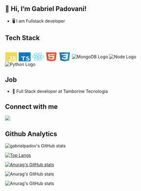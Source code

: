 ## 👋 Hi, I’m Gabriel Padovani!
- 🖥️ I am Fullstack developer <!-- and I have more experience in Backend. -->
<!-- - 📚 I always like to learn new things and new tecnologies
- 🎯 I am focused now in improve my front end skills and learn more about Python
- ❤️  But my main stack and favorite stack is Javascript
- ✨ In my free time I like to read (books, mangás), play chess, play video games, get out to have fun and study languages and programming languages. 
-->

## Tech Stack
<div style="display: inline_block"><br>
  <img align="center" alt="Javascript Logo" height="30" width="40" src="https://raw.githubusercontent.com/devicons/devicon/master/icons/javascript/javascript-plain.svg">
  <img align="center" alt="Typescript Logo" height="30" width="40" src="https://raw.githubusercontent.com/devicons/devicon/master/icons/typescript/typescript-plain.svg">
  <img align="center" alt="React Logo" height="30" width="40" src="https://raw.githubusercontent.com/devicons/devicon/master/icons/react/react-original.svg">
  <img align="center" alt="Html Logo" height="30" width="40" src="https://raw.githubusercontent.com/devicons/devicon/master/icons/html5/html5-original.svg">
  <img align="center" alt="CSS Logo" height="30" width="40" src="https://raw.githubusercontent.com/devicons/devicon/master/icons/css3/css3-original.svg">
  <img align="center" alt="MongoDB Logo" height="30" width="40" src="https://cdn.jsdelivr.net/gh/devicons/devicon/icons/mongodb/mongodb-original.svg" />
<img align="center" alt="Node Logo" height="30" width="40" src="https://cdn.jsdelivr.net/gh/devicons/devicon/icons/nodejs/nodejs-original.svg" />
  <img align="center" alt="Python Logo" height="30" width="40" src="https://cdn.jsdelivr.net/gh/devicons/devicon/icons/python/python-original.svg" />

</div>

<!-- ## I am Learning
<div style="display: inline_block"><br>
<img align="center" alt="GoLang" height="30" width="40" src="https://cdn.jsdelivr.net/gh/devicons/devicon/icons/go/go-original.svg">
<img align="center" alt="Python Logo" height="30" width="40" src="https://cdn.jsdelivr.net/gh/devicons/devicon/icons/python/python-original.svg" />
</div> -->

<!-- ## Tools and Platform
<div style="display: inline_block"><br>
  <img align="center" height="30" width="40" src="https://cdn.jsdelivr.net/gh/devicons/devicon/icons/amazonwebservices/amazonwebservices-original.svg" />
<div> -->

## Job
- 💼 Full Stack developer at Tamborine Tecnologia

## Connect with me
 
 <div>
   <a href="https://www.linkedin.com/in/gabrielpadovani/?locale=en_US" target="_blank"><img src="https://img.shields.io/badge/-LinkedIn-%230077B5?style=for-the-badge&logo=linkedin&logoColor=white" target="_blank"></a> 
 <div>

## Github Analytics

![gabrielpadov's GitHub stats](https://github-readme-stats.vercel.app/api?username=gabrielpadov&count_private=true)
    
[![Top Langs](https://github-readme-stats.vercel.app/api/top-langs/?username=gabrielpadov&layout=compact)](https://github.com/gabrielpadov/github-readme-stats)

[![Anurag's GitHub stats](https://github-readme-stats.vercel.app/api?username=gabrielpadov)](https://github.com/gabrielpadov/github-readme-stats)

![Anurag's GitHub stats](https://github-readme-stats.vercel.app/api?username=gabrielpadov&show_icons=true)

![Anurag's GitHub stats](https://github-readme-stats.vercel.app/api?username=gabrielpadov&show_icons=true&theme=radical)

